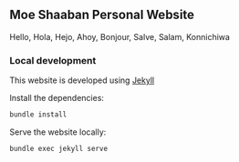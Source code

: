 ## Moe Shaaban Personal Website

Hello, Hola, Hejo, Ahoy, Bonjour, Salve, Salam, Konnichiwa

### Local development

This website is developed using [Jekyll](https://jekyllrb.com)

Install the dependencies:

```bash
bundle install
```

Serve the website locally:

```bash
bundle exec jekyll serve
```
